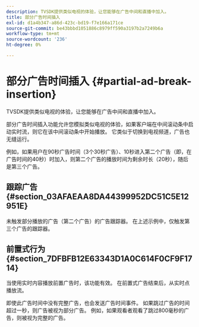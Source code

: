 ```yaml
---
description: TVSDK提供类似电视的体验，让您能够在广告中间和直播中加入。
title: 部分广告时间插入
exl-id: d1a4b347-a86d-423c-bd19-f7e166a171ce
source-git-commit: be43bbbd1051886c8979ff590a3197b2a7249b6a
workflow-type: tm+mt
source-wordcount: '236'
ht-degree: 0%

---
```


# 部分广告时间插入 {#partial-ad-break-insertion}

TVSDK提供类似电视的体验，让您能够在广告中间和直播中加入。

部分广告时间插入功能允许您模拟类似电视的体验，如果客户端在中间滚动条中启动实时流，则它在该中间滚动条中开始播放。 它类似于切换到电视频道，广告也无缝运行。

例如，如果用户在90秒广告时间（3个30秒广告）、10秒进入第二个广告（即，在广告时间的40秒）时加入，则第二个广告的播放时间为剩余时长（20秒），随后是第三个广告。

## 跟踪广告 {#section_03AFAEAA8DA44399952DC51C5E12951E}

未触发部分播放的广告（第二个广告）的广告跟踪器。 在上述示例中，仅触发第三个广告的跟踪器。

## 前置式行为 {#section_7DFBFB12E63343D1A0C614F0CF9F1714}

当使用实时内容播放前置广告时，该功能有效。 在前置式广告结束后，从实时点播放流。

即使此广告时间中没有完整广告，也会发送广告时间事件。 如果跳过广告的时间超过一秒，则广告被视为部分广告。 例如，如果观看者观看了跳过800毫秒的广告，则被视为完整的广告。
